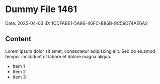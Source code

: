# Dummy File 1461

Date: 2025-04-03
ID: 1CDFABE1-5A96-46FC-B86B-9C59D74AE6A2

## Content

Lorem ipsum dolor sit amet, consectetur adipiscing elit.
Sed do eiusmod tempor incididunt ut labore et dolore magna aliqua.

* Item 1
* Item 2
* Item 3

